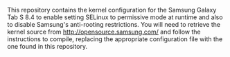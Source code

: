 This repository contains the kernel configuration for the Samsung Galaxy Tab S 8.4 to enable setting SELinux to permissive mode at runtime and also to disable Samsung's anti-rooting restrictions. You will need to retrieve the kernel source from http://opensource.samsung.com/ and follow the instructions to compile, replacing the appropriate configuration file with the one found in this repository.

